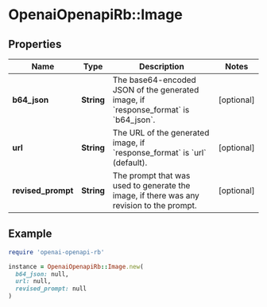 # OpenaiOpenapiRb::Image

## Properties

| Name | Type | Description | Notes |
| ---- | ---- | ----------- | ----- |
| **b64_json** | **String** | The base64-encoded JSON of the generated image, if &#x60;response_format&#x60; is &#x60;b64_json&#x60;. | [optional] |
| **url** | **String** | The URL of the generated image, if &#x60;response_format&#x60; is &#x60;url&#x60; (default). | [optional] |
| **revised_prompt** | **String** | The prompt that was used to generate the image, if there was any revision to the prompt. | [optional] |

## Example

```ruby
require 'openai-openapi-rb'

instance = OpenaiOpenapiRb::Image.new(
  b64_json: null,
  url: null,
  revised_prompt: null
)
```

